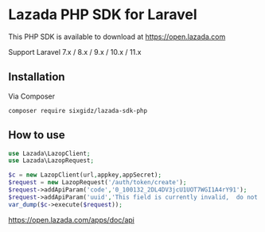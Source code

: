# **Lazada PHP SDK for Laravel**

This PHP SDK is available to download at https://open.lazada.com  
  
Support Laravel 7.x / 8.x / 9.x / 10.x / 11.x

## **Installation**

 Via Composer  
   
 `composer require sixgidz/lazada-sdk-php`  

   ## **How to use**  
```php  
use Lazada\LazopClient;  
use Lazada\LazopRequest;

$c = new LazopClient(url,appkey,appSecret);
$request = new LazopRequest('/auth/token/create');
$request->addApiParam('code','0_100132_2DL4DV3jcU1UOT7WGI1A4rY91');
$request->addApiParam('uuid','This field is currently invalid,  do not use this field please');
var_dump($c->execute($request));
```

 https://open.lazada.com/apps/doc/api
